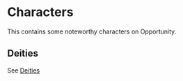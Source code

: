 # Characters

This contains some noteworthy characters on Opportunity.

## Deities

See [Deities](Deities/)
